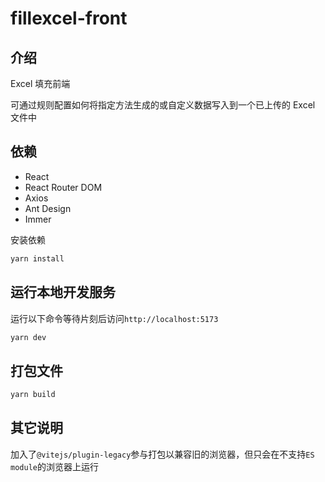 # fillexcel-front

## 介绍

Excel 填充前端

可通过规则配置如何将指定方法生成的或自定义数据写入到一个已上传的 Excel 文件中

## 依赖

- React
- React Router DOM
- Axios
- Ant Design
- Immer

安装依赖

```bash
yarn install
```

## 运行本地开发服务

运行以下命令等待片刻后访问`http://localhost:5173`

```bash
yarn dev
```

## 打包文件

```bash
yarn build
```

## 其它说明

加入了`@vitejs/plugin-legacy`参与打包以兼容旧的浏览器，但只会在不支持`ES module`的浏览器上运行